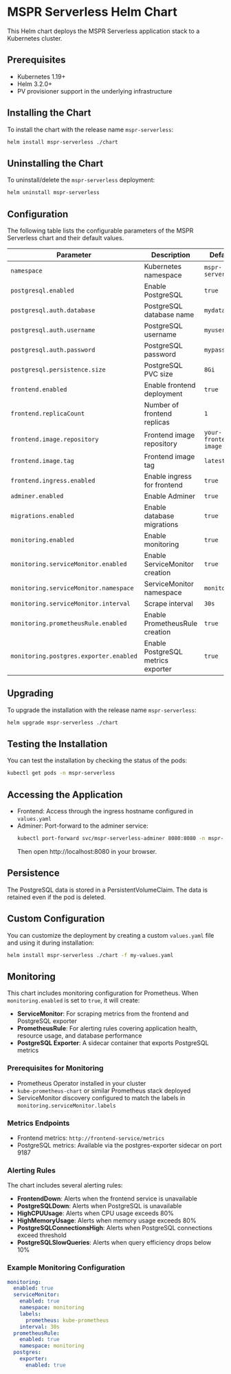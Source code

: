 # MSPR Serverless Helm Chart

This Helm chart deploys the MSPR Serverless application stack to a Kubernetes cluster.

## Prerequisites

- Kubernetes 1.19+
- Helm 3.2.0+
- PV provisioner support in the underlying infrastructure

## Installing the Chart

To install the chart with the release name `mspr-serverless`:

```bash
helm install mspr-serverless ./chart
```

## Uninstalling the Chart

To uninstall/delete the `mspr-serverless` deployment:

```bash
helm uninstall mspr-serverless
```

## Configuration

The following table lists the configurable parameters of the MSPR Serverless chart and their default values.

| Parameter | Description | Default |
|-----------|-------------|---------|
| `namespace` | Kubernetes namespace | `mspr-serverless` |
| `postgresql.enabled` | Enable PostgreSQL | `true` |
| `postgresql.auth.database` | PostgreSQL database name | `mydatabase` |
| `postgresql.auth.username` | PostgreSQL username | `myuser` |
| `postgresql.auth.password` | PostgreSQL password | `mypassword` |
| `postgresql.persistence.size` | PostgreSQL PVC size | `8Gi` |
| `frontend.enabled` | Enable frontend deployment | `true` |
| `frontend.replicaCount` | Number of frontend replicas | `1` |
| `frontend.image.repository` | Frontend image repository | `your-frontend-image` |
| `frontend.image.tag` | Frontend image tag | `latest` |
| `frontend.ingress.enabled` | Enable ingress for frontend | `true` |
| `adminer.enabled` | Enable Adminer | `true` |
| `migrations.enabled` | Enable database migrations | `true` |
| `monitoring.enabled` | Enable monitoring | `true` |
| `monitoring.serviceMonitor.enabled` | Enable ServiceMonitor creation | `true` |
| `monitoring.serviceMonitor.namespace` | ServiceMonitor namespace | `monitoring` |
| `monitoring.serviceMonitor.interval` | Scrape interval | `30s` |
| `monitoring.prometheusRule.enabled` | Enable PrometheusRule creation | `true` |
| `monitoring.postgres.exporter.enabled` | Enable PostgreSQL metrics exporter | `true` |

## Upgrading

To upgrade the installation with the release name `mspr-serverless`:

```bash
helm upgrade mspr-serverless ./chart
```

## Testing the Installation

You can test the installation by checking the status of the pods:

```bash
kubectl get pods -n mspr-serverless
```

## Accessing the Application

- Frontend: Access through the ingress hostname configured in `values.yaml`
- Adminer: Port-forward to the adminer service:
  ```bash
  kubectl port-forward svc/mspr-serverless-adminer 8080:8080 -n mspr-serverless
  ```
  Then open http://localhost:8080 in your browser.

## Persistence

The PostgreSQL data is stored in a PersistentVolumeClaim. The data is retained even if the pod is deleted.

## Custom Configuration

You can customize the deployment by creating a custom `values.yaml` file and using it during installation:

```bash
helm install mspr-serverless ./chart -f my-values.yaml
```

## Monitoring

This chart includes monitoring configuration for Prometheus. When `monitoring.enabled` is set to `true`, it will create:

- **ServiceMonitor**: For scraping metrics from the frontend and PostgreSQL exporter
- **PrometheusRule**: For alerting rules covering application health, resource usage, and database performance
- **PostgreSQL Exporter**: A sidecar container that exports PostgreSQL metrics

### Prerequisites for Monitoring

- Prometheus Operator installed in your cluster
- `kube-prometheus-chart` or similar Prometheus stack deployed
- ServiceMonitor discovery configured to match the labels in `monitoring.serviceMonitor.labels`

### Metrics Endpoints

- Frontend metrics: `http://frontend-service/metrics`
- PostgreSQL metrics: Available via the postgres-exporter sidecar on port 9187

### Alerting Rules

The chart includes several alerting rules:
- **FrontendDown**: Alerts when the frontend service is unavailable
- **PostgreSQLDown**: Alerts when PostgreSQL is unavailable
- **HighCPUUsage**: Alerts when CPU usage exceeds 80%
- **HighMemoryUsage**: Alerts when memory usage exceeds 80%
- **PostgreSQLConnectionsHigh**: Alerts when PostgreSQL connections exceed threshold
- **PostgreSQLSlowQueries**: Alerts when query efficiency drops below 10%

### Example Monitoring Configuration

```yaml
monitoring:
  enabled: true
  serviceMonitor:
    enabled: true
    namespace: monitoring
    labels:
      prometheus: kube-prometheus
    interval: 30s
  prometheusRule:
    enabled: true
    namespace: monitoring
  postgres:
    exporter:
      enabled: true
```
